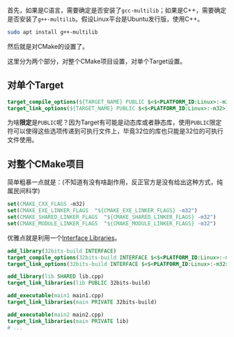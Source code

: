 首先，如果是C语言，需要确定是否安装了`gcc-multilib`；如果是C++，需要确定是否安装了`g++-multilib`。假设Linux平台是Ubuntu发行版，使用C++。

```bash
sudo apt install g++-multilib
```

然后就是对CMake的设置了。

这里分为两个部分，对整个CMake项目设置，对单个Target设置。

## 对单个Target

```cmake
target_compile_options(${TARGET_NAME} PUBLIC $<$<PLATFORM_ID:Linux>:-m32>)
target_link_options(${TARGET_NAME} PUBLIC $<$<PLATFORM_ID:Linux>:-m32>)
```

为啥**限定**是`PUBLIC`呢？因为Target有可能是动态库或者静态库，使用`PUBLIC`限定符可以使得这些选项传递到可执行文件上，毕竟32位的库也只能是32位的可执行文件使用。

## 对整个CMake项目

简单粗暴一点就是：(不知道有没有啥副作用，反正官方是没有给出这种方式，纯属民间科学)

```cmake
set(CMAKE_CXX_FLAGS -m32)
set(CMAKE_EXE_LINKER_FLAGS  "${CMAKE_EXE_LINKER_FLAGS} -m32")
set(CMAKE_SHARED_LINKER_FLAGS  "${CMAKE_SHARED_LINKER_FLAGS} -m32")
set(CMAKE_MODULE_LINKER_FLAGS  "${CMAKE_MODULE_LINKER_FLAGS} -m32")
```

优雅点就是利用一个[Interface Libraries](https://cmake.org/cmake/help/v3.12/manual/cmake-buildsystem.7.html#id37)。

```cmake
add_library(32bits-build INTERFACE)
target_compile_options(32bits-build INTERFACE $<$<PLATFORM_ID:Linux>:-m32>)
target_link_options(32bits-build INTERFACE $<$<PLATFORM_ID:Linux>:-m32>)

add_library(lib SHARED lib.cpp)
target_link_libraries(lib PUBLIC 32bits-build)

add_executable(main1 main1.cpp)
target_link_libraries(main PRIVATE 32bits-build)

add_executable(main2 main2.cpp)
target_link_libraries(main PRIVATE lib)
# ...
```


